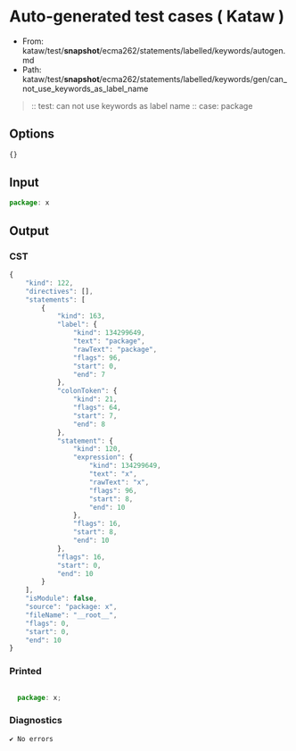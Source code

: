 # Auto-generated test cases ( Kataw )
- From: kataw/test/__snapshot__/ecma262/statements/labelled/keywords/autogen.md
- Path: kataw/test/__snapshot__/ecma262/statements/labelled/keywords/gen/can_not_use_keywords_as_label_name
> :: test: can not use keywords as label name
> :: case: package
## Options

`````js
{}
`````
## Input

`````js
package: x
`````
## Output

### CST

```javascript
{
    "kind": 122,
    "directives": [],
    "statements": [
        {
            "kind": 163,
            "label": {
                "kind": 134299649,
                "text": "package",
                "rawText": "package",
                "flags": 96,
                "start": 0,
                "end": 7
            },
            "colonToken": {
                "kind": 21,
                "flags": 64,
                "start": 7,
                "end": 8
            },
            "statement": {
                "kind": 120,
                "expression": {
                    "kind": 134299649,
                    "text": "x",
                    "rawText": "x",
                    "flags": 96,
                    "start": 8,
                    "end": 10
                },
                "flags": 16,
                "start": 8,
                "end": 10
            },
            "flags": 16,
            "start": 0,
            "end": 10
        }
    ],
    "isModule": false,
    "source": "package: x",
    "fileName": "__root__",
    "flags": 0,
    "start": 0,
    "end": 10
}
```

### Printed

```javascript

  package: x;

```

### Diagnostics

```javascript
✔ No errors
```

